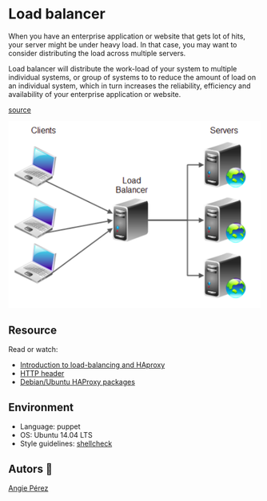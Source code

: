 # Load balancer
When you have an enterprise application or website that gets lot of hits, your server might be under heavy load. In that case, you may want to consider distributing the load across multiple servers.

Load balancer will distribute the work-load of your system to multiple individual systems, or group of systems to to reduce the amount of load on an individual system, which in turn increases the reliability, efficiency and availability of your enterprise application or website.

[source](https://www.thegeekstuff.com/2016/01/load-balancer-intro/)

![](https://github.com/xioperez01/holberton-system_engineering-devops/blob/master/0x0F-load_balancer/Load.png)

## Resource
Read or watch:

* [Introduction to load-balancing and HAproxy](https://www.digitalocean.com/community/tutorials/an-introduction-to-haproxy-and-load-balancing-concepts)
* [HTTP header](https://www.techopedia.com/definition/27178/http-header)
* [Debian/Ubuntu HAProxy packages](https://haproxy.debian.net/)
## Environment
* Language: puppet
* OS: Ubuntu 14.04 LTS
* Style guidelines: [shellcheck](https://github.com/koalaman/shellcheck)
## Autors :ribbon: ##
[Angie Pérez](https://twitter.com/xiommyperez)